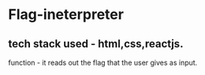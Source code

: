 # Flag-ineterpreter
tech stack used - html,css,reactjs. 
----------------------------------------
function - it reads out the flag that the user gives as input.

